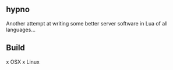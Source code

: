 ## hypno

Another attempt at writing some better server software in Lua of all languages...


## Build

x OSX 
x Linux
